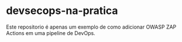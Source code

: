 # devsecops-na-pratica
Este repositorio é apenas um exemplo de como adicionar OWASP ZAP Actions em uma pipeline de DevOps.
